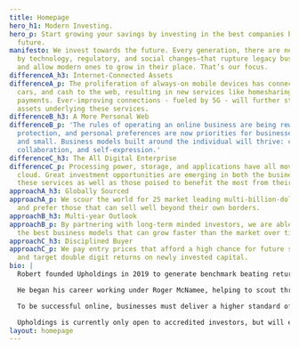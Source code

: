 ```yaml
---
title: Homepage
hero_h1: Modern Investing.
hero_p: Start growing your savings by investing in the best companies building our
  future.
manifesto: We invest towards the future. Every generation, there are new market forces—driven
  by technology, regulatory, and social changes—that rupture legacy business models
  and allow modern ones to grow in their place. That’s our focus.
differenceA_h3: Internet-Connected Assets
differenceA_p: The proliferation of always-on mobile devices has connected our houses,
  cars, and cash to the web, resulting in new services like homesharing and digital
  payments. Ever-improving connections - fueled by 5G - will further strengthen the
  assets underlying these services.
differenceB_h3: A More Personal Web
differenceB_p: 'The rules of operating an online business are being rewritten. Privacy,
  protection, and personal preferences are now priorities for businesses both big
  and small. Business models built around the individual will thrive: curated experiences,
  collaboration, and self-expression.'
differenceC_h3: The All Digital Enterprise
differenceC_p: Processing power, storage, and applications have all moved into the
  cloud. Great investment opportunities are emerging in both the businesses providing
  these services as well as those poised to benefit the most from their use.
approachA_h3: Globally Sourced
approachA_p: We scour the world for 25 market leading multi-billion-dollar companies,
  and prefer those that can sell well beyond their own borders.
approachB_h3: Multi-year Outlook
approachB_p: By partnering with long-term minded investors, we are able to select
  the best business models that can grow faster than the market over time.
approachC_h3: Disciplined Buyer
approachC_p: We pay entry prices that afford a high chance for future share appreciation,
  and target double digit returns on newly invested capital.
bio: |
  Robert founded Upholdings in 2019 to generate benchmark beating returns for the next generation of investors.

  He began his career working under Roger McNamee, helping to scout through new opportunities created by the early rise of the internet. He then joined Everlane to help scale an online-first retailer into an internationally recognized brand.

  To be successful online, businesses must deliver a higher standard of transparency, quality, and price. Upholdings was borne out of the opportunity to do exactly that with investing.

  Upholdings is currently only open to accredited investors, but will eventually be accessible via a tax- and fee-efficient ETF.
layout: homepage
---
```


